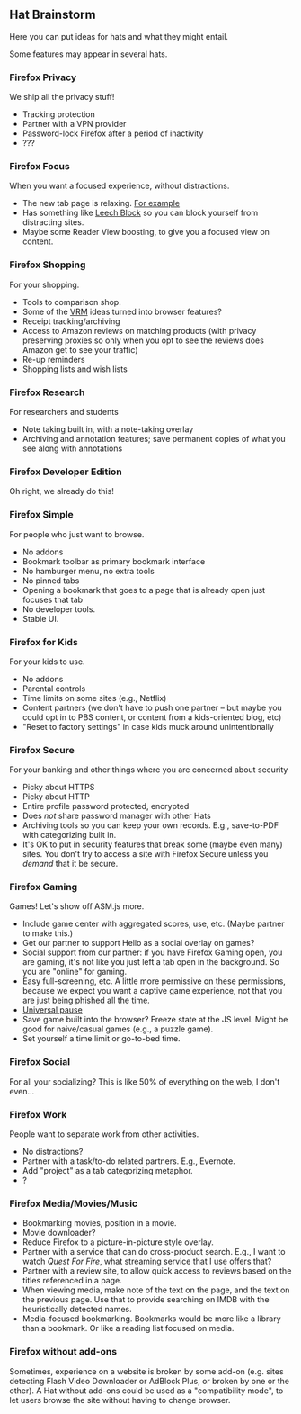 ## Hat Brainstorm

Here you can put ideas for hats and what they might entail.

Some features may appear in several hats.

### Firefox Privacy

We ship all the privacy stuff!

* Tracking protection
* Partner with a VPN provider
* Password-lock Firefox after a period of inactivity
* ???

### Firefox Focus

When you want a focused experience, without distractions.

* The new tab page is relaxing.  [For example](http://www.omgchrome.com/momentum-chrome-new-tab-page-inspirational/)
* Has something like [Leech Block](https://addons.mozilla.org/en-US/firefox/addon/leechblock/) so you can block yourself from distracting sites.
* Maybe some Reader View boosting, to give you a focused view on content.

### Firefox Shopping

For your shopping.

* Tools to comparison shop.
* Some of the [VRM](http://blogs.law.harvard.edu/vrm/) ideas turned into browser features?
* Receipt tracking/archiving
* Access to Amazon reviews on matching products (with privacy preserving proxies so only when you opt to see the reviews does Amazon get to see your traffic)
* Re-up reminders
* Shopping lists and wish lists

### Firefox Research

For researchers and students

* Note taking built in, with a note-taking overlay
* Archiving and annotation features; save permanent copies of what you see along with annotations

### Firefox Developer Edition

Oh right, we already do this!

### Firefox Simple

For people who just want to browse.

* No addons
* Bookmark toolbar as primary bookmark interface
* No hamburger menu, no extra tools
* No pinned tabs
* Opening a bookmark that goes to a page that is already open just focuses that tab
* No developer tools.
* Stable UI.

### Firefox for Kids

For your kids to use.

* No addons
* Parental controls
* Time limits on some sites (e.g., Netflix)
* Content partners (we don't have to push one partner – but maybe you could opt in to PBS content, or content from a kids-oriented blog, etc)
* "Reset to factory settings" in case kids muck around unintentionally

### Firefox Secure

For your banking and other things where you are concerned about security

* Picky about HTTPS
* Picky about HTTP
* Entire profile password protected, encrypted
* Does *not* share password manager with other Hats
* Archiving tools so you can keep your own records.  E.g., save-to-PDF with categorizing built in.
* It's OK to put in security features that break some (maybe even many) sites.  You don't try to access a site with Firefox Secure unless you *demand* that it be secure.

### Firefox Gaming

Games!  Let's show off ASM.js more.

* Include game center with aggregated scores, use, etc.  (Maybe partner to make this.)
* Get our partner to support Hello as a social overlay on games?
* Social support from our partner: if you have Firefox Gaming open, you are gaming, it's not like you just left a tab open in the background.  So you are "online" for gaming.
* Easy full-screening, etc.  A little more permissive on these permissions, because we expect you want a captive game experience, not that you are just being phished all the time.
* [Universal pause](https://github.com/ryanries/UniversalPauseButton)
* Save game built into the browser?  Freeze state at the JS level.  Might be good for naive/casual games (e.g., a puzzle game).
* Set yourself a time limit or go-to-bed time.

### Firefox Social

For all your socializing?  This is like 50% of everything on the web, I don't even...

### Firefox Work

People want to separate work from other activities.

* No distractions?
* Partner with a task/to-do related partners.  E.g., Evernote.
* Add "project" as a tab categorizing metaphor.
* ?

### Firefox Media/Movies/Music

* Bookmarking movies, position in a movie.
* Movie downloader?
* Reduce Firefox to a picture-in-picture style overlay.
* Partner with a service that can do cross-product search.  E.g., I want to watch *Quest For Fire*, what streaming service that I use offers that?
* Partner with a review site, to allow quick access to reviews based on the titles referenced in a page.
* When viewing media, make note of the text on the page, and the text on the previous page.  Use that to provide searching on IMDB with the heuristically detected names.
* Media-focused bookmarking.  Bookmarks would be more like a library than a bookmark.  Or like a reading list focused on media.

### Firefox without add-ons

Sometimes, experience on a website is broken by some add-on (e.g. sites detecting Flash Video Downloader or AdBlock Plus, or broken by one or the other). A Hat without add-ons could be used as a "compatibility mode", to let users browse the site without having to change browser.
